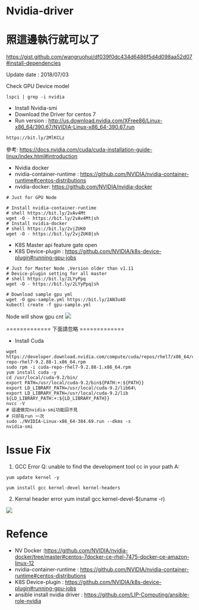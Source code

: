 # Nvidia-driver

照這邊執行就可以了
===

https://gist.github.com/wangruohui/df039f0dc434d6486f5d4d098aa52d07#install-dependencies

Update date : 2018/07/03

Check GPU Device model
```shell=
lspci | grep -i nvidia
```

* Install Nvidia-smi
* Download the Driver for centos 7
* Run version : http://us.download.nvidia.com/XFree86/Linux-x86_64/390.67/NVIDIA-Linux-x86_64-390.67.run

```shell=
https://bit.ly/2MlKCLz
```
參考: https://docs.nvidia.com/cuda/cuda-installation-guide-linux/index.html#introduction

* Nvidia docker
* nvidia-container-runtime : 
https://github.com/NVIDIA/nvidia-container-runtime#centos-distributions
* nvidia-docker: 
https://github.com/NVIDIA/nvidia-docker
```shell=
# Just for GPU Node

# Install nvidia-container-runtime
# shell https://bit.ly/2vAv4Mt
wget -O - https://bit.ly/2vAv4Mt|sh
# Install nvidia-docker
# shell https://bit.ly/2vjZUK0
wget -O - https://bit.ly/2vjZUK0|sh
```

* K8S Master api feature gate open
* K8S Device-plugin :
https://github.com/NVIDIA/k8s-device-plugin#running-gpu-jobs
```shell=
# Just for Master Node ,Version older than v1.11
# Device-plugin setting for all master
# shell https://bit.ly/2LYyPpq
wget -O - https://bit.ly/2LYyPpq|sh

# Download sample gpu yml
wget -O gpu-sample.yml https://bit.ly/2AN3u4O
kubectl create -f gpu-sample.yml
```
Node will show gpu cnt
![](https://i.imgur.com/Bd9bB3j.png)


============= 下面請忽略 =============
* Install Cuda
```shell=
wget https://developer.download.nvidia.com/compute/cuda/repos/rhel7/x86_64/cuda-repo-rhel7-9.2.88-1.x86_64.rpm
sudo rpm -i cuda-repo-rhel7-9.2.88-1.x86_64.rpm
yum install cuda -y
cd /usr/local/cuda-9.2/bin/
export PATH=/usr/local/cuda-9.2/bin${PATH:+:${PATH}}
export LD_LIBRARY_PATH=/usr/local/cuda-9.2/lib64\
export LD_LIBRARY_PATH=/usr/local/cuda-9.2/lib                         ${LD_LIBRARY_PATH:+:${LD_LIBRARY_PATH}}
nvcc -V
# 這邊做完nvidia-smi功能回不見
# 只好在run 一次
sudo ./NVIDIA-Linux-x86_64-384.69.run --dkms -s
nvidia-smi
```

Issue Fix
===
1. GCC Error
Q: unable to find the development tool cc in your path
A: 
```shell=
yum update kernel -y

yum install gcc kernel-devel kernel-headers
```

2. Kernal header error
yum install gcc kernel-devel-$(uname -r)


![](https://i.imgur.com/ZIBjwgJ.png)


# Refence
* NV Docker :https://github.com/NVIDIA/nvidia-docker/tree/master#centos-7docker-ce-rhel-7475-docker-ce-amazon-linux-12
* nvidia-container-runtime : 
https://github.com/NVIDIA/nvidia-container-runtime#centos-distributions
* K8S Device-plugin :
https://github.com/NVIDIA/k8s-device-plugin#running-gpu-jobs
* ansible install nvidia driver : https://github.com/LIP-Computing/ansible-role-nvidia


